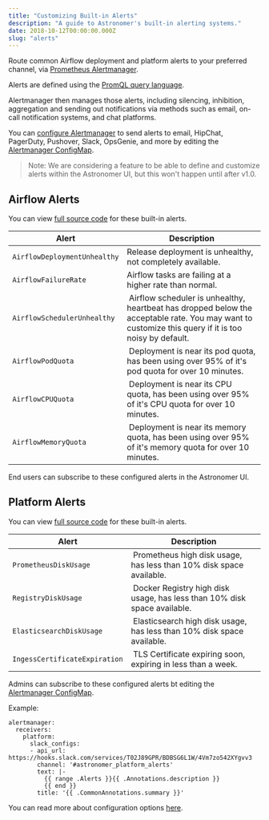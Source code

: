 ```yaml
---
title: "Customizing Built-in Alerts"
description: "A guide to Astronomer's built-in alerting systems."
date: 2018-10-12T00:00:00.000Z
slug: "alerts"
---
```


Route common Airflow deployment and platform alerts to your preferred channel, via [Prometheus Alertmanager](https://prometheus.io/docs/alerting/alertmanager).

Alerts are defined using the [PromQL query language](https://prometheus.io/docs/prometheus/latest/querying/basics/).

Alertmanager then manages those alerts, including silencing, inhibition, aggregation and sending out notifications via methods such as email, on-call notification systems, and chat platforms.

You can [configure Alertmanager](https://prometheus.io/docs/alerting/configuration/) to send alerts to email, HipChat, PagerDuty, Pushover, Slack, OpsGenie, and more by editing the [Alertmanager ConfigMap](https://github.com/astronomer/helm.astronomer.io/blob/master/charts/alertmanager/templates/alertmanager-configmap.yaml).

> Note: We are considering a feature to be able to define and customize alerts within the Astronomer UI, but this won't happen until after v1.0.

## Airflow Alerts

You can view [full source code](https://github.com/astronomer/helm.astronomer.io/blob/master/charts/prometheus/values.yaml) for these built-in alerts.

| Alert | Description |
| ------------- | ------------- |
| `AirflowDeploymentUnhealthy` | Release deployment is unhealthy, not completely available. |
| `AirflowFailureRate` | Airflow tasks are failing at a higher rate than normal. |
| `AirflowSchedulerUnhealthy` | Airflow scheduler is unhealthy, heartbeat has dropped below the acceptable rate. You may want to customize this query if it is too noisy by default. |
| `AirflowPodQuota` | Deployment is near its pod quota, has been using over 95% of it's pod quota for over 10 minutes. |
| `AirflowCPUQuota` | Deployment is near its CPU quota, has been using over 95% of it's CPU quota for over 10 minutes. |
| `AirflowMemoryQuota` | Deployment is near its memory quota, has been using over 95% of it's memory quota for over 10 minutes. |

End users can subscribe to these configured alerts in the Astronomer UI.

## Platform Alerts

You can view [full source code](https://github.com/astronomer/helm.astronomer.io/blob/master/charts/prometheus/templates/prometheus-alerts-configmap.yaml) for these built-in alerts.

| Alert | Description |
| ------------- | ------------- |
| `PrometheusDiskUsage` | Prometheus high disk usage, has less than 10% disk space available. |
| `RegistryDiskUsage` | Docker Registry high disk usage, has less than 10% disk space available. |
| `ElasticsearchDiskUsage` | Elasticsearch high disk usage, has less than 10% disk space available. |
| `IngessCertificateExpiration` | TLS Certificate expiring soon, expiring in less than a week. |

Admins can subscribe to these configured alerts bt editing the [Alertmanager ConfigMap](https://github.com/astronomer/helm.astronomer.io/blob/master/charts/alertmanager/templates/alertmanager-configmap.yaml).

Example:

```
alertmanager:
  receivers:
    platform:
      slack_configs:
      - api_url: https://hooks.slack.com/services/T02J89GPR/BDBSG6L1W/4Vm7zo542XYgvv3
        channel: '#astronomer_platform_alerts'
        text: |-
          {{ range .Alerts }}{{ .Annotations.description }}
          {{ end }}
        title: '{{ .CommonAnnotations.summary }}'
```

You can read more about configuration options [here](https://prometheus.io/docs/alerting/configuration/).
